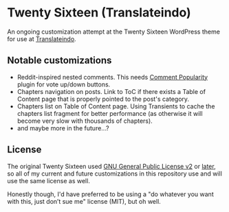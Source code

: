# Twenty Sixteen (Translateindo)

An ongoing customization attempt at the Twenty Sixteen WordPress theme for use at [Translateindo](https://www.translateindo.com).

## Notable customizations

* Reddit-inspired nested comments. This needs [Comment Popularity](https://github.com/BobbyWibowo/comment-popularity) plugin for vote up/down buttons.
* Chapters navigation on posts. Link to ToC if there exists a Table of Content page that is properly pointed to the post's category.
* Chapters list on Table of Content page. Using Transients to cache the chapters list fragment for better performance (as otherwise it will become very slow with thousands of chapters).
* and maybe more in the future...?

## License

The original Twenty Sixteen used [GNU General Public License v2](http://www.gnu.org/licenses/gpl-2.0.html) or [later](https://www.gnu.org/licenses/gpl-3.0.html), so all of my current and future customizations in this repository use and will use the same license as well.

Honestly though, I'd have preferred to be using a "do whatever you want with this, just don’t sue me" license (MIT), but oh well.
